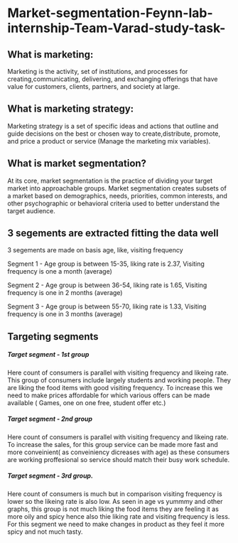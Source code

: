 # Market-segmentation-Feynn-lab-internship-Team-Varad-study-task-

## What is marketing:
Marketing is the activity, set of institutions, and processes for creating,communicating, delivering, and exchanging offerings that have value for customers, clients, partners, and society at large.

## What is marketing strategy:
Marketing strategy is a set of specific ideas and actions that outline and guide decisions on the best or chosen way to create,distribute, promote, and price a product or service (Manage the marketing mix variables).

## What is market segmentation?
At its core, market segmentation is the practice of dividing your target market into approachable groups. Market segmentation creates subsets of a market based on demographics, needs, priorities, common interests, and other psychographic or behavioral criteria used to better understand the target audience.



## 3 segements are extracted fitting the data well

3 segements are made on basis age, like, visiting frequency

Segment 1 - Age group is between 15-35, 
            liking rate is 2.37, 
            Visiting frequency is one a month (average)
            
Segment 2 - Age group is between 36-54, 
            liking rate is 1.65, 
            Visiting frequency is one in 2 months (average)
            
Segment 3 - Age group is between 55-70, 
            liking rate is 1.33, 
            Visiting frequency is one in 3 months (average)
            


## Targeting segments


##### Target segment - 1st group
Here count of consumers is parallel with visiting frequency and likeing rate.
This group of consumers include largely students and working people. They are liking the food items with good visiting frequency. 
To increase this we need to make prices affordable for which various offers can be made available ( Games, one on one free, student offer etc.)

##### Target segment - 2nd group
Here count of consumers is parallel with visiting frequency and likeing rate.
To increase the sales, for this group service can be made more fast and more conveinient( as conveiniency dicreases with age) as these consumers are working proffesional so service should match their busy work schedule.

##### Target segment - 3rd group.
Here count of consumers is much but in comparison visiting frequency is lower so the likeing rate is also low.
As seen in age vs yummmy and other graphs, this group is not much liking the food items they are feeling it as more oily and spicy hence also thie liking rate and visiting frequency is less.
For this segment we need to make changes in product as they feel it more spicy and not much tasty.


